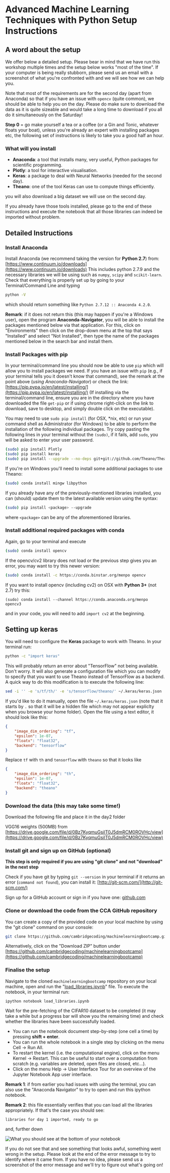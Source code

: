 # Advanced Machine Learning Techniques with Python Setup Instructions

## A word about the setup

We offer below a detailed setup. Please bear in mind that we have run this workshop multiple times and the setup below works "most of the time". If your computer is being really stubborn, please send us an email with a screenshot of what you're confronted with and we will see how we can help you.

Note that most of the requirements are for the second day (apart from Anaconda) so that if you have an issue with `opencv` (quite common), we should be able to help you on the day. Please do make sure to download the data as it is quite sizeable and would take a long time to download if you all do it simultaneously on the Saturday!

**Step 0** = go make yourself a tea or a coffee (or a Gin and Tonic, whatever floats your boat), unless you're already an expert with installing packages etc, the following set of instructions is likely to take you a good half an hour.

### What will you install

* **Anaconda**: a tool that installs many, very useful, Python packages for scientific programming.
* **Plotly**: a tool for interactive visualisation.
* **Keras**: a package to deal with Neural Networks (needed for the second day).
* **Theano**: one of the tool Keras can use to compute things efficiently.

you will also download a big dataset we will use on the second day.

If you already have those tools installed, please go to the end of these instructions and execute the notebook that all those libraries can indeed be imported without problem. 

<!-- ## Quick setup

If you are already familiar with programming, packages etc., here are the basic steps to complete. If you are not so familiar with programming (or encounter a problem), see below for the detailed steps. If any of those steps seems strange and or fails, please head to the detailed instructions.

### The packages

* Install Anaconda (prefer **Python 2.7**) from: [https://www.continuum.io/downloads](https://www.continuum.io/downloads)
* Using `pip`, install Plotly, keras, Theano:

```bash
(sudo) pip install Plotly, keras
(sudo) pip install --upgrade --no-deps git+git://github.com/Theano/Theano.git
```

If on Windows, please do:

```bash
(sudo) conda install mingw libpython
```

OpenCV is required for the Deep Learning part, if you're on Python 3+ the first line will not work, so please execute the second.

```bash
(sudo) conda install opencv # ON PYTHON 2.7 (recommended)
(sudo) conda install --channel https://conda.anaconda.org/menpo opencv3 # PYTHON 3+
```

Now you need to setup keras so that it runs with Theano. For this you need to first generate the configuration file by trying to import keras once (it will fail, that's fine).

```bash
python -c "import keras" # this will spit an error, ignore it
```

This generates a file `./keras/keras.json` which you need to edit replacing `tf` by `th` and `tensorflow` by `theano`, the following command does that for you:

```bash
sed -i '' -e 's/tf/th/' -e 's/tensorflow/theano/' ~/.keras/keras.json
```

Lastly, download the following file and place it in the day2 folder

VGG16 weights (500MB) from [https://drive.google.com/file/d/0Bz7KyqmuGsilT0J5dmRCM0ROVHc/view](https://drive.google.com/file/d/0Bz7KyqmuGsilT0J5dmRCM0ROVHc/view)

Clone our repository:

```bash
git clone https://github.com/cambridgecoding/machinelearningbootcamp.git
``` -->

## Detailed Instructions

### Install Anaconda

Install Anaconda (we recommend taking the version for **Python 2.7**) from:  [https://www.continuum.io/downloads](https://www.continuum.io/downloads)
This includes python 2.7.9 and the necessary libraries we will be using such as `numpy`, `scipy` and `scikit-learn`. Check that everything is properly set up by going to your Terminal/Command Line and typing

```bash
python -V
```

which should return something like `Python 2.7.12 :: Anaconda 4.2.0`.

**Remark**: if it does not return this (this may happen if you're a Windows user), open the program **Anaconda-Navigator**, you will be able to install the packages mentioned below via that application. For this, click on  "Environments" then click on the drop-down menu at the top that says "Installed" and select "Not Installed", then type the name of the packages mentioned below in the search bar and install them.

### Install Packages with pip

In your terminal/command line you should now be able to use `pip` which will allow you to install packages we need. If you have an issue with `pip` (e.g., if your terminal tells you it doesn't know that command), see the remark at the point above (*using Anaconda-Navigator*) or check the link: [https://pip.pypa.io/en/latest/installing/](https://pip.pypa.io/en/latest/installing/) (If installing via the terminal/command line, ensure you are in the directory where you have downloaded the file `get-pip` or if using chrome right-click on the link to download, save to desktop, and simply double click on the executable).

You may need to use `sudo pip install` (for OSX, *nix, etc) or run your command shell as Administrator (for Windows) to be able to perform the installation of the following individual packages. Try copy pasting the following lines in your terminal without the `(sudo)`, if it fails, add `sudo`, you will be asked to enter your user password.

```bash
(sudo) pip install Plotly
(sudo) pip install keras
(sudo) pip install --upgrade --no-deps git+git://github.com/Theano/Theano.git
```

If you're on Windows you'll need to install some additional packages to use Theano:

```bash
(sudo) conda install mingw libpython
```

If you already have any of the previously-mentioned libraries installed, you can (should) update them to the latest available version using the syntax:

```bash
(sudo) pip install <package> --upgrade
```

where `<package>` can be any of the aforementioned libraries.

### Install additional required packages with conda

Again, go to your terminal and execute

```bash
(sudo) conda install opencv
```

If the opencv/cv2 library does not load or the previous step gives you an error, you may want to try this newer version:

```bash
(sudo) conda install -c https://conda.binstar.org/menpo opencv
```

If you want to install opencv (including cv2) on OSX with **Python 3+** (not 2.7) try this:

```
(sudo) conda install --channel https://conda.anaconda.org/menpo opencv3
```

and in your code, you will need to add `import cv2` at the beginning.

## Setting up keras

You will need to configure the **Keras** package to work with Theano. In your terminal run:

```bash
python -c "import keras"
```

This will probably return an error about "TensorFlow" not being available. Don't worry. It will also generate a configuration file which you can modify to specify that you want to use Theano instead of TensorFlow as a backend. A quick way to do this modification is to execute the following line:

```bash
sed -i '' -e 's/tf/th/' -e 's/tensorflow/theano/' ~/.keras/keras.json
```

If you'd like to do it manually, open the file `~/.keras/keras.json` (note that it starts by `.` so that it will be a hidden file which may not appear expliclty when you browse your home folder). Open the file using a text editor, it should look like this:

```json
{
    "image_dim_ordering": "tf",
    "epsilon": 1e-07,
    "floatx": "float32",
    "backend": "tensorflow"
}
```

Replace `tf` with `th` and `tensorflow` with `theano` so that it looks like

```json
{
    "image_dim_ordering": "th",
    "epsilon": 1e-07,
    "floatx": "float32",
    "backend": "theano"
}
```

### Download the data (this may take some time!)

Download the following file and place it in the day2 folder

VGG16 weights (500MB) from [https://drive.google.com/file/d/0Bz7KyqmuGsilT0J5dmRCM0ROVHc/view](https://drive.google.com/file/d/0Bz7KyqmuGsilT0J5dmRCM0ROVHc/view)

### Install git and sign up on GitHub (optional)

**This step is only required if you are using "git clone" and not "download" in the next step**

Check if you have git by typing `git --version` in your terminal if it returns an error (`command not found`), you can install it: [http://git-scm.com/](http://git-scm.com/)

Sign up for a GitHub account or sign in if you have one: [github.com](https://github.com)

### Clone or download the code from the CCA GitHub repository

You can create a copy of the provided code on your local machine by using the "git clone" command on your console:

```bash
git clone https://github.com/cambridgecoding/machinelearningbootcamp.git
```

Alternatively, click on the "Download ZIP" button under [https://github.com/cambridgecoding/machinelearningbootcamp](https://github.com/cambridgecoding/machinelearningbootcamp)

### Finalise the setup

Navigate to the cloned `machinelearningbootcamp` repository on your local machine, open and run the "[load_libraries.ipynb](https://github.com/cambridgecoding/machinelearningbootcamp/blob/master/load_libraries.ipynb)" file. To execute the notebook, in your terminal run:

```
ipython notebook load_libraries.ipynb
```

Wait for the pre-fetching of the CIFAR10 dataset to be completed (it may take a while but a progress bar will show you the remaining time) and check whether the libraries have been successfully loaded.

* You can run the notebook document step-by-step (one cell a time) by pressing **shift + enter**.
* You can run the whole notebook in a single step by clicking on the menu Cell -> Run All.
* To restart the kernel (i.e. the computational engine), click on the menu Kernel -> Restart. This can be useful to start over a computation from scratch (e.g. variables are deleted, open files are closed, etc...).
* Click on the menu Help -> User Interface Tour for an overview of the Jupyter Notebook App user interface.

**Remark 1**: if from earlier you had issues with using the terminal, you can also use the "Anaconda Navigator" to try to open and run this ipython notebook.

**Remark 2**: this file essentially verifies that you can load all the libraries appropriately. If that's the case you should see:

```
libraries for day 1 imported, ready to go
```

and, further down

![What you should see at the bottom of your notebook](good.png)

If you do not see that and see something that looks awful, something went wrong in the setup. Please look at the end of the error message to try to identify where it came from. If you have no idea, please send us a screenshot of the error message and we'll try to figure out what's going on!
